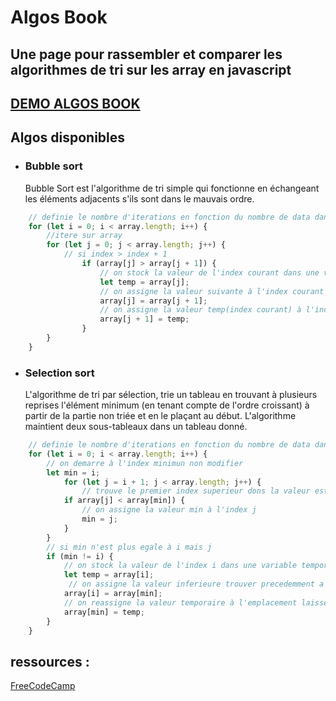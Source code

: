 # Algos Book

## Une page pour rassembler et comparer les algorithmes de tri sur les array en javascript
## [DEMO ALGOS BOOK](https://algos-book.vercel.app/)

## Algos disponibles
- ### Bubble sort
    Bubble Sort est l'algorithme de tri simple qui fonctionne en échangeant les éléments adjacents s'ils sont dans le mauvais ordre.
    
```javascript
    // definie le nombre d'iterations en fonction du nombre de data dans array
    for (let i = 0; i < array.length; i++) {
        //itere sur array
        for (let j = 0; j < array.length; j++) {
            // si index > index + 1
                if (array[j] > array[j + 1]) {
                    // on stock la valeur de l'index courant dans une variable temporaire
                    let temp = array[j];
                    // on assigne la valeur suivante à l'index courant
                    array[j] = array[j + 1];
                    // on assigne la valeur temp(index courant) à l'index suivant
                    array[j + 1] = temp;
                }
        }
    }
```
- ### Selection sort
    L'algorithme de tri par sélection, trie un tableau en trouvant à plusieurs
reprises l'élément minimum (en tenant compte de l'ordre croissant)
à partir de la partie non triée et en le plaçant au début.
L'algorithme maintient deux sous-tableaux dans un tableau donné.
    
```javascript
    // definie le nombre d'iterations en fonction du nombre de data dans array
    for (let i = 0; i < array.length; i++) {
        // on demarre à l'index minimun non modifier
        let min = i;
            for (let j = i + 1; j < array.length; j++) {
                // trouve le premier index superieur dons la valeur est inferieure 
            if array[j] < array[min]) {
                // on assigne la valeur min à l'index j
                min = j;
            }
        }
        // si min n'est plus egale à i mais j
        if (min != i) {
            // on stock la valeur de l'index i dans une variable temporaire
            let temp = array[i];
             // on assigne la valeur inferieure trouver precedemment a l'array[i] (cad: le premier emplacement non modifier de l'array)
            array[i] = array[min];
            // on reassigne la valeur temporaire à l'emplacement laisser libre précédemment
            array[min] = temp;
        } 
    }
```
## ressources :
[FreeCodeCamp](https://www.freecodecamp.org/news/sorting-algorithms-explained-with-examples-in-python-java-and-c/)